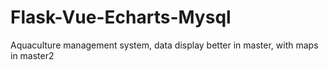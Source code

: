 # Flask-Vue-Echarts-Mysql
Aquaculture management system, data display better in master, with maps in master2 
